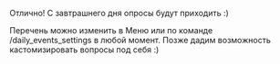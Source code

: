 Отлично!
С завтрашнего дня опросы будут приходить :)

Перечень можно изменить в Меню или по команде /daily_events_settings в любой момент.
Позже дадим возможность кастомизировать вопросы под себя :)